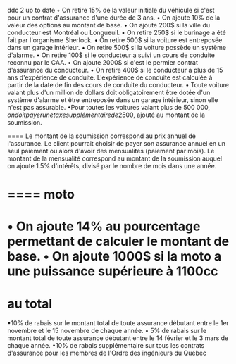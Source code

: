 ddc 2 up to date
◦ On retire 15% de la valeur initiale du véhicule si c'est pour un contrat d'assurance d'une durée de 3 ans.
• On ajoute 10% de la valeur des options au montant de base.
• On ajoute 200$ si la ville du conducteur est Montréal ou Longueuil.
• On retire 250$ si le burinage a été fait par l'organisme Sherlock.
• On retire 500$ si la voiture est entreposée dans un garage intérieur.
• On retire 500$ si la voiture possède un système d'alarme.
• On retire 100$ si le conducteur a suivi un cours de conduite reconnu par le CAA.
• On ajoute 2000$ si c'est le permier contrat d'assurance du conducteur.
• On retire 400$ si le conducteur a plus de 15 ans d'expérience de conduite. L'expérience de conduite est calculée à partir de la date de fin des cours de conduite du conducteur.
• Toute voiture valant plus d'un million de dollars doit obligatoirement être dotée d'un système d'alarme et être entreposée dans un garage intérieur, sinon elle n'est pas assurable.
•Pour toutes les voitures valant plus de 500 000$, on doit payer une taxe supplémentaire de 2 500$, ajouté au montant de la soumission.

====
Le montant de la soumission correspond au prix annuel de l'assurance. Le client pourrait choisir de 
payer son assurance annuel en un seul paiement ou alors d'avoir des mensualités (paiement par 
mois). Le montant de la mensualité correspond au montant de la soumission auquel on ajoute 1.5% 
d'intérêts, divisé par le nombre de mois dans une année.

====
moto
====
• On ajoute 14% au pourcentage permettant de calculer le montant de base.
• On ajoute 1000$ si la moto a une puissance supérieure à 1100cc
=========
au total
=========
•10% de rabais sur le montant total de toute assurance débutant entre le 1er novembre et le 15 novembre de chaque année.
• 5% de rabais sur le montant total de toute assurance débutant entre le 14 février et le 3 mars de chaque année.
•10% de rabais supplémentaire sur tous les contrats d'assurance pour les membres de l'Ordre des ingénieurs du Québec
